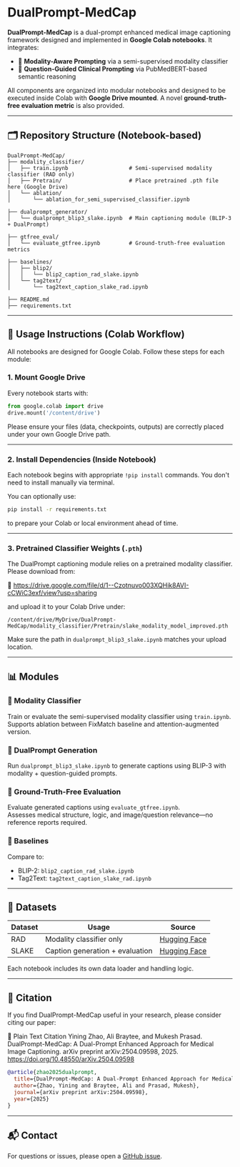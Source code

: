 # DualPrompt-MedCap

**DualPrompt-MedCap** is a dual-prompt enhanced medical image captioning framework designed and implemented in **Google Colab notebooks**. It integrates:

- 🧠 **Modality-Aware Prompting** via a semi-supervised modality classifier
- 🧾 **Question-Guided Clinical Prompting** via PubMedBERT-based semantic reasoning

All components are organized into modular notebooks and designed to be executed inside Colab with **Google Drive mounted**. A novel **ground-truth-free evaluation metric** is also provided.

---

## 🗂️ Repository Structure (Notebook-based)

```
DualPrompt-MedCap/
├── modality_classifier/
│   ├── train.ipynb                   # Semi-supervised modality classifier (RAD only)
│   ├── Pretrain/                     # Place pretrained .pth file here (Google Drive)
│   └── ablation/
│       └── ablation_for_semi_supervised_classifier.ipynb

├── dualprompt_generator/
│   └── dualprompt_blip3_slake.ipynb  # Main captioning module (BLIP-3 + DualPrompt)

├── gtfree_eval/
│   └── evaluate_gtfree.ipynb         # Ground-truth-free evaluation metrics

├── baselines/
│   ├── blip2/
│   │   └── blip2_caption_rad_slake.ipynb
│   └── tag2text/
│       └── tag2text_caption_slake_rad.ipynb

├── README.md
├── requirements.txt
```

---

## 🚀 Usage Instructions (Colab Workflow)

All notebooks are designed for Google Colab. Follow these steps for each module:

### 1. Mount Google Drive

Every notebook starts with:

```python
from google.colab import drive
drive.mount('/content/drive')
```

Please ensure your files (data, checkpoints, outputs) are correctly placed under your own Google Drive path.

---

### 2. Install Dependencies (Inside Notebook)

Each notebook begins with appropriate `!pip install` commands. You don't need to install manually via terminal.

You can optionally use:

```bash
pip install -r requirements.txt
```

to prepare your Colab or local environment ahead of time.

---

### 3. Pretrained Classifier Weights (`.pth`)

The DualPrompt captioning module relies on a pretrained modality classifier. Please download from:

🔗 https://drive.google.com/file/d/1--Czotnuvo003XQHik8AVI-cCWiC3exf/view?usp=sharing

and upload it to your Colab Drive under:

```
/content/drive/MyDrive/DualPrompt-MedCap/modality_classifier/Pretrain/slake_modality_model_improved.pth
```

Make sure the path in `dualprompt_blip3_slake.ipynb` matches your upload location.

---

## 📊 Modules

### 🔹 Modality Classifier

Train or evaluate the semi-supervised modality classifier using `train.ipynb`.  
Supports ablation between FixMatch baseline and attention-augmented version.

### 🔹 DualPrompt Generation

Run `dualprompt_blip3_slake.ipynb` to generate captions using BLIP-3 with modality + question-guided prompts.

### 🔹 Ground-Truth-Free Evaluation

Evaluate generated captions using `evaluate_gtfree.ipynb`.  
Assesses medical structure, logic, and image/question relevance—no reference reports required.

### 🔹 Baselines

Compare to:
- BLIP-2: `blip2_caption_rad_slake.ipynb`
- Tag2Text: `tag2text_caption_slake_rad.ipynb`

---

## 📂 Datasets

| Dataset | Usage | Source |
|---------|-------|--------|
| RAD     | Modality classifier only | [Hugging Face](https://huggingface.co/datasets/flaviagiammarino/vqa-rad) |
| SLAKE   | Caption generation + evaluation | [Hugging Face](https://huggingface.co/datasets/BoKelvin/SLAKE) |

Each notebook includes its own data loader and handling logic.

---

## 📄 Citation
If you find DualPrompt-MedCap useful in your research, please consider citing our paper:

📌 Plain Text Citation
Yining Zhao, Ali Braytee, and Mukesh Prasad.
DualPrompt-MedCap: A Dual-Prompt Enhanced Approach for Medical Image Captioning.
arXiv preprint arXiv:2504.09598, 2025. https://doi.org/10.48550/arXiv.2504.09598
```bibtex
@article{zhao2025dualprompt,
  title={DualPrompt-MedCap: A Dual-Prompt Enhanced Approach for Medical Image Captioning},
  author={Zhao, Yining and Braytee, Ali and Prasad, Mukesh},
  journal={arXiv preprint arXiv:2504.09598},
  year={2025}
}
```

---

## 📬 Contact

For questions or issues, please open a [GitHub issue](https://github.com/Yininnnnnng/DualPrompt-MedCap/issues).

